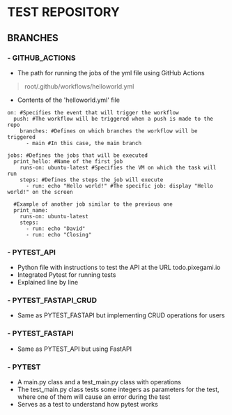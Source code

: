 # TEST REPOSITORY
## BRANCHES
### - GITHUB_ACTIONS
- The path for running the jobs of the yml file using GitHub Actions
> root/.github/workflows/helloworld.yml
- Contents of the 'helloworld.yml' file
```
on: #Specifies the event that will trigger the workflow
  push: #The workflow will be triggered when a push is made to the repo
    branches: #Defines on which branches the workflow will be triggered
      - main #In this case, the main branch

jobs: #Defines the jobs that will be executed
  print_hello: #Name of the first job
    runs-on: ubuntu-latest #Specifies the VM on which the task will run
    steps: #Defines the steps the job will execute
      - run: echo "Hello world!" #The specific job: display "Hello world!" on the screen

  #Example of another job similar to the previous one
  print_name:
    runs-on: ubuntu-latest
    steps:
      - run: echo "David"
      - run: echo "Closing"
```
### - PYTEST_API
- Python file with instructions to test the API at the URL todo.pixegami.io
- Integrated Pytest for running tests
- Explained line by line

### - PYTEST_FASTAPI_CRUD
- Same as PYTEST_FASTAPI but implementing CRUD operations for users

### - PYTEST_FASTAPI
- Same as PYTEST_API but using FastAPI

### - PYTEST
- A main.py class and a test_main.py class with operations
- The test_main.py class tests some integers as parameters for the test, where one of them will cause an error during the test
- Serves as a test to understand how pytest works
